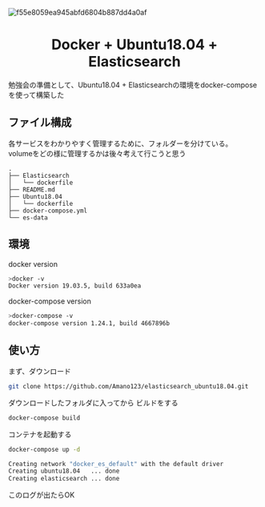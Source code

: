 
![f55e8059ea945abfd6804b887dd4a0af](https://user-images.githubusercontent.com/39152214/76674089-fb3e3000-65ee-11ea-9f52-f9efc5f6d89a.gif)

# <center>Docker + Ubuntu18.04 + Elasticsearch</center>
勉強会の準備として、Ubuntu18.04 + Elasticsearchの環境をdocker-composeを使って構築した

## ファイル構成
各サービスをわかりやすく管理するために、フォルダーを分けている。  
volumeをどの様に管理するかは後々考えて行こうと思う
```
.
├── Elasticsearch
│   └── dockerfile
├── README.md
├── Ubuntu18.04
│   └── dockerfile
├── docker-compose.yml
└── es-data
```

## 環境
docker version
```bash 
>docker -v
Docker version 19.03.5, build 633a0ea
```
docker-compose version

```bash 
>docker-compose -v 
docker-compose version 1.24.1, build 4667896b
```

## 使い方
まず、ダウンロード
```bash 
git clone https://github.com/Amano123/elasticsearch_ubuntu18.04.git
```

ダウンロードしたフォルダに入ってから
ビルドをする

```bash 
docker-compose build
```

コンテナを起動する

```bash 
docker-compose up -d
```

```bash 
Creating network "docker_es_default" with the default driver
Creating ubuntu18.04   ... done
Creating elasticsearch ... done
```
このログが出たらOK